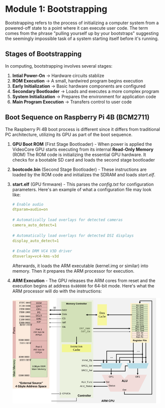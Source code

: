 # Module 1: Bootstrapping
Bootstrapping refers to the process of initializing a computer system from a powered-off state to a point where it can execute user code. The term comes from the phrase "pulling yourself up by your bootstraps" suggesting the seemingly impossible task of a system starting itself before it's running.

## Stages of Bootstrapping
In computing, bootstrapping involves several stages:
1. **Intial Power-On** &rarr; Hardware circuits stablize
2. **ROM Execution** &rarr; A small, hardwired program begins execution
3. **Early Initialization** &rarr; Basic hardware components are configured
4. **Secondary Bootloader** &rarr; Loads and executes a more complex program 
5. **System Initialization** &rarr; Prepares the environment for application code
6. **Main Program Execution** &rarr; Transfers control to user code

## Boot Sequence on Raspberry Pi 4B (BCM2711)
The Raspberry Pi 4B boot process is different since it differs from traditional PC architecture, utilizing its GPU as part of the boot sequence.

1. **GPU Boot ROM** (First Stage Bootloader) - When power is applied the VideoCore GPU starts executing from its internal **Read-Only Memory** (ROM) The ROM code is initializing the essential GPU hardware. It checks for a bootable SD card and loads the second stage bootloader
2. **bootcode.bin** (Second Stage Bootloader) - These instructions are loaded by the ROM code and initializes the SDRAM and loads *start.elf*.
3. **start.elf** (GPU firmware) - This parses the *config.txt* for configuration parameters. Here's an example of what a configuration file may look like: 

    ```yaml
    # Enable audio
    dtparam=audio=on

    # Automatically load overlays for detected cameras
    camera_auto_detect=1

    # Automatically load overlays for detected DSI displays
    display_auto_detect=1

    # Enable DRM VC4 V3D driver
    dtoverlay=vc4-kms-v3d
    ```
    Afterwards, it loads the ARM executable (kernel.img or similar) into memory. Then it prepares the ARM processor for execution. 
4. **ARM Execution** - The GPU releases the ARM cores from reset and the execution begins at address `0x80000` for 64-bit mode. Here's what the ARM processor will do with the instructions:

    ![General Overview of the Instruction Set Architecture for ARM processors](assets/arm-isa.png)


